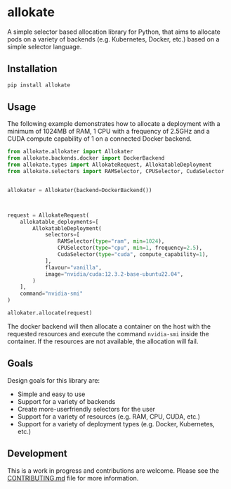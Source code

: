 # allokate

A simple selector based allocation library for Python, that aims to allocate
pods on a variety of backends (e.g. Kubernetes, Docker, etc.) based on a
simple selector language.

## Installation

```bash
pip install allokate
```

## Usage

The following example demonstrates how to allocate a deployment with a minimum
of 1024MB of RAM, 1 CPU with a frequency of 2.5GHz and a CUDA compute
capability of 1 on a connected Docker backend.

```python
from allokate.allokater import Allokater
from allokate.backends.docker import DockerBackend
from allokate.types import AllokateRequest, AllokatableDeployment
from allokate.selectors import RAMSelector, CPUSelector, CudaSelector


allokater = Allokater(backend=DockerBackend())



request = AllokateRequest(
    allokatable_deployments=[
        AllokatableDeployment(
            selectors=[
                RAMSelector(type="ram", min=1024),
                CPUSelector(type="cpu", min=1, frequency=2.5),
                CudaSelector(type="cuda", compute_capability=1),
            ],
            flavour="vanilla",
            image="nvidia/cuda:12.3.2-base-ubuntu22.04",
        )
    ],
    command="nvidia-smi"
)

allokater.allocate(request)
```

The docker backend will then allocate a container on the host with the
requested resources and execute the command `nvidia-smi` inside the container.
If the resources are not available, the allocation will fail.

## Goals

Design goals for this library are:

- Simple and easy to use
- Support for a variety of backends
- Create more-userfriendly selectors for the user
- Support for a variety of resources (e.g. RAM, CPU, CUDA, etc.)
- Support for a variety of deployment types (e.g. Docker, Kubernetes, etc.)

## Development

This is a work in progress and contributions are welcome. Please see the
[CONTRIBUTING.md](CONTRIBUTING.md) file for more information.




